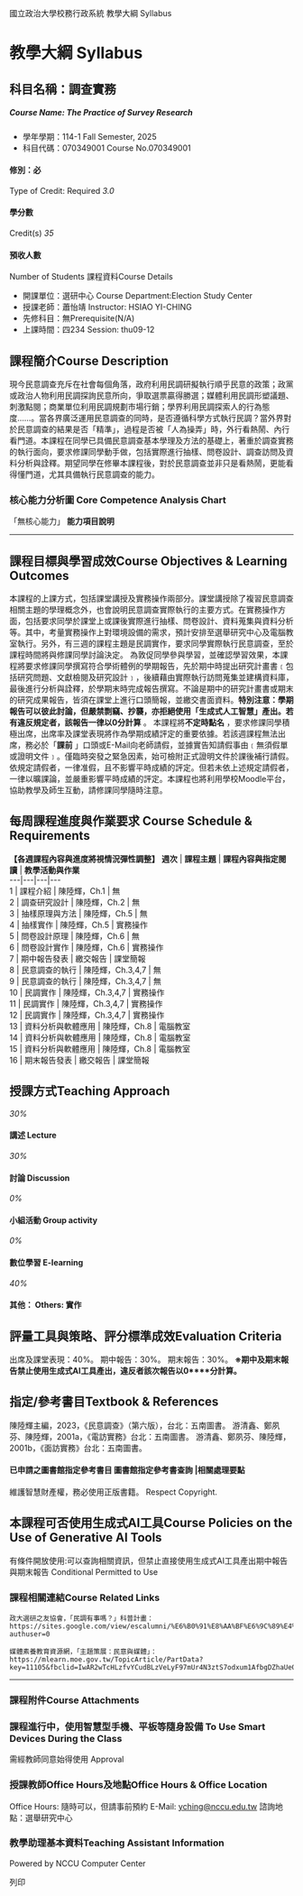 國立政治大學校務行政系統 教學大綱 Syllabus
# 教學大綱 Syllabus
##  科目名稱：調查實務
#####  Course Name: The Practice of Survey Research
  * 學年學期：114-1 Fall Semester, 2025 
  * 科目代碼：070349001 Course No.070349001


#### 修別：必
Type of Credit: Required 
_3.0_
#### 學分數
Credit(s)
_35_
#### 預收人數
Number of Students
課程資料Course Details
  * 開課單位：選研中心 Course Department:Election Study Center 
  * 授課老師：蕭怡靖 Instructor: HSIAO YI-CHING 
  * 先修科目：無Prerequisite(N/A)
  * 上課時間：四234 Session: thu09-12


##  課程簡介Course Description
現今民意調查充斥在社會每個角落，政府利用民調研擬執行順乎民意的政策；政黨或政治人物利用民調探詢民意所向，爭取選票贏得勝選；媒體利用民調形塑議題、刺激點閱；商業單位利用民調規劃市場行銷；學界利用民調探索人的行為態度……。當各界廣泛運用民意調查的同時，是否遵循科學方式執行民調？當外界對於民意調查的結果是否「精準」，過程是否被「人為操弄」時，外行看熱鬧、內行看門道。本課程在同學已具備民意調查基本學理及方法的基礎上，著重於調查實務的執行面向，要求修課同學動手做，包括實際進行抽樣、問卷設計、調查訪問及資料分析與詮釋。期望同學在修畢本課程後，對於民意調查並非只是看熱鬧，更能看得懂門道，尤其具備執行民意調查的能力。
###  核心能力分析圖 Core Competence Analysis Chart
「無核心能力」 
**能力項目說明**
* * *
##  課程目標與學習成效Course Objectives & Learning Outcomes 
本課程的上課方式，包括課堂講授及實務操作兩部分。課堂講授除了複習民意調查相關主題的學理概念外，也會說明民意調查實際執行的主要方式。在實務操作方面，包括要求同學於課堂上或課後實際進行抽樣、問卷設計、資料蒐集與資料分析等。其中，考量實務操作上對環境設備的需求，預計安排至選舉研究中心及電腦教室執行。另外，有三週的課程主題是民調實作，要求同學實際執行民意調查，至於課程時間將與修課同學討論決定。
為敦促同學參與學習，並確認學習效果，本課程將要求修課同學撰寫符合學術體例的學期報告，先於期中時提出研究計畫書﹝包括研究問題、文獻檢閱及研究設計﹞，後續藉由實際執行訪問蒐集並建構資料庫，最後進行分析與詮釋，於學期末時完成報告撰寫。不論是期中的研究計畫書或期末的研究成果報告，皆須在課堂上進行口頭簡報，並繳交書面資料。**特別注意：學期報告可以彼此討論，但嚴禁剽竊、抄襲，亦拒絕使用「生成式人工智慧」產出。若有違反規定者，該報告一律以****0****分計算** 。
本課程將**不定時點名** ，要求修課同學積極出席，出席率及課堂表現將作為學期成績評定的重要依據。若該週課程無法出席，務必於「**課前** 」口頭或E-Mail向老師請假，並據實告知請假事由﹝無須假單或證明文件﹞。僅臨時突發之緊急因素，始可檢附正式證明文件於課後補行請假。依規定請假者，一律准假，且不影響平時成績的評定。但若未依上述規定請假者，一律以曠課論，並嚴重影響平時成績的評定。本課程也將利用學校Moodle平台，協助教學及師生互動，請修課同學隨時注意。
##  每周課程進度與作業要求 Course Schedule & Requirements
**【各週課程內容與進度將視情況彈性調整】**
**週次** |  **課程主題** |  **課程內容與指定閱讀** |  **教學活動與作業**  
---|---|---|---  
1 |  課程介紹 |  陳陸輝，Ch.1 |  無  
2 |  調查研究設計 |  陳陸輝，Ch.2 |  無  
3 |  抽樣原理與方法 |  陳陸輝，Ch.5 |  無  
4 |  抽樣實作 |  陳陸輝，Ch.5 |  實務操作  
5 |  問卷設計原理 |  陳陸輝，Ch.6 |  無  
6 |  問卷設計實作 |  陳陸輝，Ch.6 |  實務操作  
7 |  期中報告發表 |  繳交報告 |  課堂簡報  
8 |  民意調查的執行 |  陳陸輝，Ch.3,4,7 |  無  
9 |  民意調查的執行 |  陳陸輝，Ch.3,4,7 |  無  
10 |  民調實作 |  陳陸輝，Ch.3,4,7 |  實務操作  
11 |  民調實作 |  陳陸輝，Ch.3,4,7 |  實務操作  
12 |  民調實作 |  陳陸輝，Ch.3,4,7 |  實務操作  
13 |  資料分析與軟體應用 |  陳陸輝，Ch.8 |  電腦教室  
14 |  資料分析與軟體應用 |  陳陸輝，Ch.8 |  電腦教室  
15 |  資料分析與軟體應用 |  陳陸輝，Ch.8 |  電腦教室  
16 |  期末報告發表 |  繳交報告 |  課堂簡報  
##  授課方式Teaching Approach
_30%_
####  講述 Lecture
_30%_
####  討論 Discussion
_0%_
####  小組活動 Group activity
_0%_
####  數位學習 E-learning
_40%_
####  其他： Others: 實作 
##  評量工具與策略、評分標準成效Evaluation Criteria
出席及課堂表現：40%。
期中報告：30%。
期末報告：30%。
**※****期中及期末報告禁止使用生成式****AI****工具產出，違反者該次報告以****0****分計算。**
##  指定/參考書目Textbook & References
陳陸輝主編，2023，《民意調查》（第六版），台北：五南圖書。
游清鑫、鄭夙芬、陳陸輝，2001a，《電訪實務》台北：五南圖書。
游清鑫、鄭夙芬、陳陸輝，2001b，《面訪實務》台北：五南圖書。
####  已申請之圖書館指定參考書目  圖書館指定參考書查詢 |相關處理要點
維護智慧財產權，務必使用正版書籍。 Respect Copyright.
##  本課程可否使用生成式AI工具Course Policies on the Use of Generative AI Tools
有條件開放使用:可以查詢相關資訊，但禁止直接使用生成式AI工具產出期中報告與期末報告 Conditional Permitted to Use 
###  課程相關連結Course Related Links
```
政大選研之友協會，「民調有事嗎？」科普計畫：
https://sites.google.com/view/escalumni/%E6%B0%91%E8%AA%BF%E6%9C%89%E4%BA%8B%E5%97%8E?authuser=0

媒體素養教育資源網，「主題策展：民意與媒體」：https://mlearn.moe.gov.tw/TopicArticle/PartData?key=11105&fbclid=IwAR2wTcHLzfvYCudBLzVeLyF97mUr4N3ztS7odxum1AfbgDZhaUe05vZSq6s

```

* * *
###  課程附件Course Attachments
###  課程進行中，使用智慧型手機、平板等隨身設備 To Use Smart Devices During the Class
需經教師同意始得使用  Approval
###  授課教師Office Hours及地點Office Hours & Office Location
Office Hours: 隨時可以，但請事前預約
E-Mail: yching@nccu.edu.tw
諮詢地點：選舉研究中心
###  教學助理基本資料Teaching Assistant Information
Powered by NCCU Computer Center
  
列印

